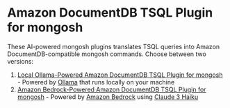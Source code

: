# Amazon DocumentDB TSQL Plugin for mongosh

These AI-powered mongosh plugins translates TSQL queries into Amazon DocumentDB-compatible mongosh commands. Choose between two versions:

1. [Local Ollama-Powered Amazon DocumentDB TSQL Plugin for mongosh](https://github.com/aws-samples/amazon-documentdb-samples/tree/master/samples/mongosh-tsql-plugin/tsql-ollama-plugin) - Powered by [Ollama](https://ollama.com/) that runs locally on your machine
2. [Amazon Bedrock-Powered Amazon DocumentDB TSQL Plugin for mongosh](https://github.com/aws-samples/amazon-documentdb-samples/tree/master/samples/mongosh-tsql-plugin/tsql-bedrock-plugin) - Powered by [Amazon Bedrock](https://aws.amazon.com/bedrock/) using [Claude 3 Haiku](https://www.anthropic.com/claude/haiku)